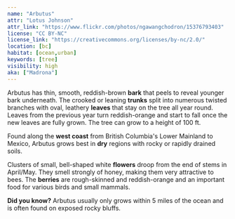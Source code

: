 ```yaml
---
name: "Arbutus"
attr: "Lotus Johnson"
attr_link: "https://www.flickr.com/photos/ngawangchodron/15376793403"
license: "CC BY-NC"
license_link: "https://creativecommons.org/licenses/by-nc/2.0/"
location: [bc]
habitat: [ocean,urban]
keywords: [tree]
visibility: high
aka: ["Madrona"]
---
```

Arbutus has thin, smooth, reddish-brown **bark** that peels to reveal younger bark underneath. The crooked or leaning **trunks** split into numerous twisted branches with oval, leathery **leaves** that stay on the tree all year round. Leaves from the previous year turn reddish-orange and start to fall once the new leaves are fully grown. The tree can grow to a height of 100 ft.

Found along the **west coast** from British Columbia's Lower Mainland to Mexico, Arbutus grows best in **dry** regions with rocky or rapidly drained soils.

Clusters of small, bell-shaped white **flowers** droop from the end of stems in April/May. They smell strongly of honey, making them very attractive to bees. The **berries** are rough-skinned and reddish-orange and an important food for various birds and small mammals.

**Did you know?** Arbutus usually only grows within 5 miles of the ocean and is often found on exposed rocky bluffs.
